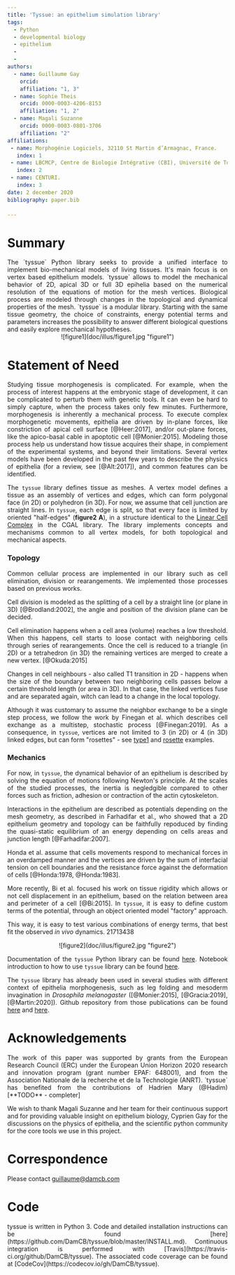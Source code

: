 ```yaml
---
title: 'Tyssue: an epithelium simulation library'
tags:
  - Python
  - developmental biology
  - epithelium
  -
  -
authors:
  - name: Guillaume Gay
    orcid:
    affiliation: "1, 3"
  - name: Sophie Theis
    orcid: 0000-0003-4206-8153
    affiliation: "1, 2"
  - name: Magali Suzanne
    orcid: 0000-0003-0801-3706
    affiliation: "2"
affiliations:
 - name: Morphogénie Logiciels, 32110 St Martin d’Armagnac, France.
   index: 1
 - name: LBCMCP, Centre de Biologie Intégrative (CBI), Université de Toulouse, CNRS, UPS, Toulouse 31062, France.
   index: 2
 - name: CENTURI.
   index: 3
date: 2 december 2020
bibliography: paper.bib

---
```

# Summary
<div align="justify">
The `tyssue` Python library seeks to provide a unified interface to implement bio-mechanical models of living tissues. It's main focus is on vertex based epithelium models. `tyssue` allows to model the mechanical behavior of 2D, apical 3D or full 3D epihelia based on the numerical resolution of the equations of motion for the mesh vertices. Biological process are modeled through changes in the topological and dynamical properties of the mesh. `tyssue` is a modular library. Starting with the same tissue geometry, the choice of constraints, energy potential terms and parameters increases the possibility to answer different biological questions and easily explore mechanical hypotheses.
</div>


<center>
![figure1](doc/illus/figure1.jpg  "figure1")
</center>


# Statement of Need
<div align="justify">

Studying tissue morphogenesis is complicated. For example, when the process of interest happens at the embryonic stage of development, it can be complicated to perturb them with genetic tools. It can even be hard to simply capture, when the process takes only few minutes. Furthermore, morphogenesis is inherently a mechanical process. To execute complex morphogenetic movements, epithelia are driven by in-plane forces, like constriction of apical cell surface [@Heer:2017], and/or out-plane forces, like the apico-basal cable in apoptotic cell [@Monier:2015]. Modeling those process help us understand how tissue acquires their shape, in complement of the experimental systems, and beyond their limitations. Several vertex models have been developed in the past few years to describe the physics of epithelia (for a review, see [@Alt:2017]), and common features can be identified.

The `tyssue` library defines tissue as meshes. A vertex model defines a tissue as an assembly of vertices and edges, which can form polygonal face (in 2D) or polyhedron (in 3D). For now, we assume that cell junction are straight lines. In `tyssue`, each edge is split, so that every face is limited by oriented "half-edges" (**figure2 A**), in a structure identical to the [Linear Cell Complex](https://doc.cgal.org/latest/Linear_cell_complex/index.html) in the CGAL library. The library implements concepts and mechanisms common to all vertex models, for both topological and mechanical aspects.

### Topology

Common cellular process are implemented in our library such as cell elimination, division or rearangements. We implemented those processes based on previous works.

Cell division is modeled as the splitting of a cell by a straight line (or plane in 3D) [@Brodland:2002], the angle and position of the division plane can be decided.

Cell elimination happens when a cell area (volume) reaches a low threshold. When this happens, cell starts to loose contact with neighboring cells through series of rearangements. Once the cell is reduced to a triangle (in 2D) or a tetrahedron (in 3D) the remaining vertices are merged to create a new vertex. [@Okuda:2015]

Changes in cell neighbours - also called T1 transition in 2D - happens when the size of the boundary between two neighboring cells passes below a certain threshold length (or area in 3D). In that case, the linked vertices fuse and are separated again, witch can lead to a change in the local topology.

Although it was customary to assume the neighbor exchange to be a single step process, we follow the work by Finegan et al. which describes cell exchange as a multistep, stochastic process [@Finegan:2019]. As a consequence, in `tyssue`, vertices are not limited to 3 (in 2D) or 4 (in 3D) linked edges, but can form "rosettes" - see [type1](https://github.com/DamCB/tyssue-demo/blob/master/06-Type_1_transition.ipynb) and [rosette](https://github.com/DamCB/tyssue-demo/blob/master/08-Rosettes.ipynb) examples.



### Mechanics

For now, in `tyssue`, the dynamical behavior of an epithelium is described by solving the equation of motions following Newton's principle. At the scales of the studied processes, the inertia is negledgible compared to other forces such as friction, adhesion or contraction of the actin cytoskeleton.

Interactions in the epithelium are described as potentials depending on the mesh geometry, as described in Farhadifar et al., who showed that a 2D epithelium geometry and topology can be faithfully repoduced by finding the quasi-static equilibrium of an energy depending on cells areas and junction length [@Farhadifar:2007].

Honda et al. assume that cells movements respond to mechanical forces in an overdamped manner and the vertices are driven by the sum of interfacial tension on cell boundaries and the resistance force against the deformation of cells [@Honda:1978, @Honda:1983].

More recently, Bi et al. focused his work on tissue rigidity which allows or not cell displacement in an epithelium, based on the relation between area and perimeter of a cell [@Bi:2015]. In `tyssue`, it is easy to define custom terms of the potential, through an object oriented model "factory" approach.

This way, it is easy to test various combinations of energy terms, that best fit the observed _in vivo_ dynamics.
21713438

<center>
![figure2](doc/illus/figure2.jpg  "figure2")
</center>

Documentation of the `tyssue` Python library can be found [here](https://tyssue.readthedocs.io/en/latest/). Notebook introduction to how to use `tyssue` library can be found [here](https://github.com/DamCB/tyssue-demo).

The `tyssue` library has already been used in several studies with different context of epithelia morphogenesis, such as leg folding and mesoderm invagination in *Drosophila melanogaster* ([@Monier:2015], [@Gracia:2019], [@Martin:2020]). Github repository from those publications can be found [here](https://github.com/glyg/leg-joint) and [here](https://github.com/suzannelab/invagination).

</div>

# Acknowledgements
<div align="justify">
The work of this paper was supported by grants from the European Research Council (ERC) under the European Union Horizon 2020 research and innovation program (grant number EPAF: 648001), and from the Association Nationale de la recherche et de la Technologie (ANRT). `tyssue` has benefited from the contributions of Hadrien Mary (@Hadim) [**TODO** - completer]

We wish to thank Magali Suzanne and her team for their continuous support and for providing valuable insight on epithelium biology, Cyprien Gay for the discussions on the physics of epithelia, and the scientific python community for the core tools we use in this project.
</div>

# Correspondence
Please contact guillaume@damcb.com

# Code
<div align="justify">
tyssue is written in Python 3. Code and detailed installation instructions can be found [here](https://github.com/DamCB/tyssue/blob/master/INSTALL.md). Continuous integration is performed with [Travis](https://travis-ci.org/github/DamCB/tyssue). The associated code coverage can be found at [CodeCov](https://codecov.io/gh/DamCB/tyssue).
</div>
